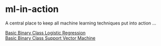 # ml-in-action
A central place to keep all machine learning techniques put into action ...

[Basic Binary Class Logistic Regression](https://nbviewer.jupyter.org/github/basilhan/ml-in-action/blob/master/PythonBasicBivariateLogisticRegression.ipynb)  
[Basic Binary Class Support Vector Machine](https://nbviewer.jupyter.org/github/basilhan/ml-in-action/blob/master/PythonBasicBivariateSupportVectorMachine.ipynb)
